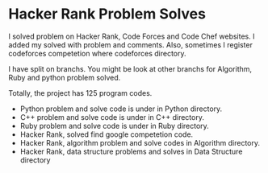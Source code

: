 # Hacker Rank Problem Solves

I solved problem on Hacker Rank, Code Forces and Code Chef websites. I added my solved with problem and comments. Also, sometimes I register codeforces competetion where codeforces directory.   

I have split on branchs. You might be look at other branchs for Algorithm, Ruby and python problem solved.

Totally, the project has 125 program codes.

+ Python problem and solve code is under in Python directory.
+ C++ problem and solve code is under in C++ directory.
+ Ruby problem and solve code is under in Ruby directory. 
+ Hacker Rank, solved find google competetion code.
+ Hacker Rank, algorithm problem and solve codes in Algorithm directory.  
+ Hacker Rank, data structure problems and solves in Data Structure directory
